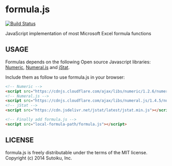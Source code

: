 formula.js
==========

[![Build Status](https://drone.io/github.com/sutoiku/formula.js/status.png)](https://drone.io/github.com/sutoiku/formula.js/latest)

JavaScript implementation of most Microsoft Excel formula functions

USAGE
-----

Formulas depends on the following Open source Javascript libraries: [Numeric](https://github.com/sloisel/numeric), [Numeral.js](https://github.com/adamwdraper/Numeral-js) and [jStat](https://github.com/jstat/jstat/).

Include them as follow to use formula.js in your browser:
```html
<!-- Numeric -->
<script src="https://cdnjs.cloudflare.com/ajax/libs/numeric/1.2.6/numeric.min.js"></script>
<!-- Numeral.js -->
<script src="https://cdnjs.cloudflare.com/ajax/libs/numeral.js/1.4.5/numeral.min.js"></script>
<!-- jStat -->
<script src="https://cdn.jsdelivr.net/jstat/latest/jstat.min.js"></script>

<!-- Finally add formula.js -->
<script src="local-formula-path/formula.js"></script>
```

LICENSE
-------

formula.js is freely distributable under the terms of the MIT license.
Copyright (c) 2014 Sutoiku, Inc.
